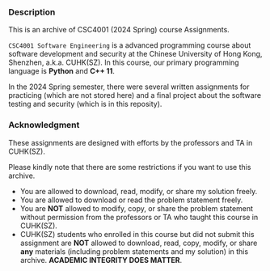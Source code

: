 ### Description

This is an archive of CSC4001 (2024 Spring) course Assignments.

`CSC4001 Software Engineering` is a advanced programming course about software development and security at the Chinese University of Hong Kong, Shenzhen, a.k.a. CUHK(SZ). In this course, our primary programming language is **Python** and **C++ 11**.

In the 2024 Spring semester, there were several written assignments for practicing (which are not stored here) and a final project about the software testing and security (which is in this reposity).

### Acknowledgment

These assignments are designed with efforts by the professors and TA in CUHK(SZ).

Please kindly note that there are some restrictions if you want to use this archive.

* You are allowed to download, read, modify, or share my solution freely.
* You are allowed to download or read the problem statement freely.
* You are **NOT** allowed to modify, copy, or share the problem statement without permission from the professors or TA who taught this course in CUHK(SZ).
* CUHK(SZ) students who enrolled in this course but did not submit this assignment are **NOT** allowed to download, read, copy, modify, or share **any** materials (including problem statements and my solution) in this archive. **ACADEMIC INTEGRITY DOES MATTER**.

